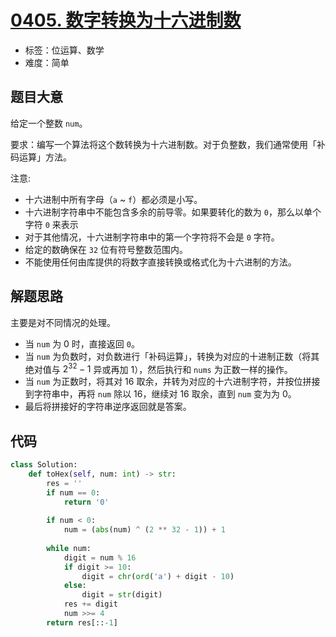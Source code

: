 # [0405. 数字转换为十六进制数](https://leetcode-cn.com/problems/convert-a-number-to-hexadecimal)

- 标签：位运算、数学
- 难度：简单

## 题目大意

给定一个整数 `num`。

要求：编写一个算法将这个数转换为十六进制数。对于负整数，我们通常使用「补码运算」方法。

注意:

- 十六进制中所有字母（`a` ~ `f`）都必须是小写。
- 十六进制字符串中不能包含多余的前导零。如果要转化的数为 `0`，那么以单个字符 `0` 来表示
- 对于其他情况，十六进制字符串中的第一个字符将不会是 `0` 字符。 
- 给定的数确保在 `32` 位有符号整数范围内。
- 不能使用任何由库提供的将数字直接转换或格式化为十六进制的方法。

## 解题思路

主要是对不同情况的处理。

- 当 `num` 为 0 时，直接返回 `0`。
- 当 `num` 为负数时，对负数进行「补码运算」，转换为对应的十进制正数（将其绝对值与 $2^{32} - 1$ 异或再加 1），然后执行和 `nums` 为正数一样的操作。
- 当 `num` 为正数时，将其对 16 取余，并转为对应的十六进制字符，并按位拼接到字符串中，再将 `num` 除以 16，继续对 16 取余，直到 `num` 变为为 0。
- 最后将拼接好的字符串逆序返回就是答案。

## 代码

```Python
class Solution:
    def toHex(self, num: int) -> str:
        res = ''
        if num == 0:
            return '0'
        
        if num < 0:
            num = (abs(num) ^ (2 ** 32 - 1)) + 1
        
        while num:
            digit = num % 16
            if digit >= 10:
                digit = chr(ord('a') + digit - 10)
            else:
                digit = str(digit)
            res += digit
            num >>= 4
        return res[::-1]
```

